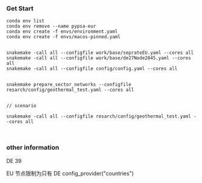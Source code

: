### Get Start

```
conda env list
conda env remove --name pypsa-eur
conda env create -f envs/environment.yaml
conda env create -f envs/macos-pinned.yaml


snakemake -call all --configfile work/base/seprateEU.yaml --cores all
snakemake -call all --configfile work/base/de27Node2045.yaml --cores all
snakemake -call all --configfile config/config.yaml --cores all


snakemake prepare_sector_networks --configfile resarch/config/geothermal_test.yaml --cores all


// scenario

snakemake -call all --configfile resarch/config/geothermal_test.yaml --cores all



```


### other information

DE 39



EU 节点限制为只有 DE
config_provider("countries")
